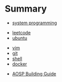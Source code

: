 # Summary

<!--* [introduction]-->
<!--* [specification]-->
* [system programming](content/cs_programming/cs_programming.md)
<!-- * [C skill] -->
* [leetcode](content/leetcode/leetcode.md)
* [ubuntu](content/ubuntu/ubuntu.md)
<!-- [docker]-->
* [vim](content/vim/vim.md)
* [git](content/git/git_note.md)
* [shell](content/shell/shell.md)
* [docker](content/docker/docker.md)
<!--* [Teraterm TTL]-->
* [AOSP Building Guide](content/aosp/aosp.md)
<!--* [Building Root]-->

